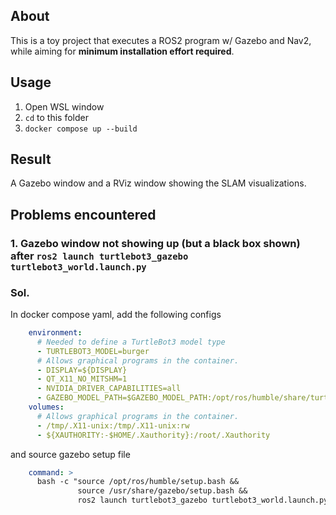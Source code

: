 ## About
This is a toy project that executes a ROS2 program w/ Gazebo and Nav2, while aiming for **minimum installation effort required**.

## Usage
1. Open WSL window
2. `cd` to this folder
3. `docker compose up --build`

## Result
A Gazebo window and a RViz window showing the SLAM visualizations.

## Problems encountered
### 1. Gazebo window not showing up (but a black box shown) after `ros2 launch turtlebot3_gazebo turtlebot3_world.launch.py` 
### Sol.
In docker compose yaml, add the following configs
```yaml
    environment:
      # Needed to define a TurtleBot3 model type
      - TURTLEBOT3_MODEL=burger
      # Allows graphical programs in the container.
      - DISPLAY=${DISPLAY}
      - QT_X11_NO_MITSHM=1
      - NVIDIA_DRIVER_CAPABILITIES=all
      - GAZEBO_MODEL_PATH=$GAZEBO_MODEL_PATH:/opt/ros/humble/share/turtlebot3_gazebo/models
    volumes:
      # Allows graphical programs in the container.
      - /tmp/.X11-unix:/tmp/.X11-unix:rw
      - ${XAUTHORITY:-$HOME/.Xauthority}:/root/.Xauthority
```
and source gazebo setup file
```yaml
    command: >
      bash -c "source /opt/ros/humble/setup.bash &&
               source /usr/share/gazebo/setup.bash &&
               ros2 launch turtlebot3_gazebo turtlebot3_world.launch.py"
```